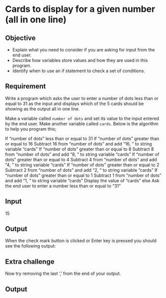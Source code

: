 # Cards to display for a given number (all in one line)

## Objective

- Explain what you need to consider if you are asking for input from the end user.
- Describe how variables store values and how they are used in this program.
- Identify when to use an if statement to check a set of conditions.

## Requirement

Write a program which asks the user to enter a number of dots less than or equal to 31 as the input and displays which of the 5 cards should be showing as the output all in one line.

Make a variable called `number of dots` and set its value to the input entered by the end user.
Make another variable called `cards`.
Below is the algorithm to help you program this;

If “number of dots” less than or equal to 31
	If “number of dots” greater than or equal to 16
		Subtract 16 from “number of dots” and add “16, ” to string variable “cards”
	If “number of dots” greater than or equal to 8
		Subtract 8 from “number of dots” and add “8, ” to string variable “cards”
	If “number of dots” greater than or equal to 4
		Subtract 4 from “number of dots” and add “4, ” to string variable “cards”
	If “number of dots” greater than or equal to 2
		Subtract 2 from “number of dots” and add “2, ” to string variable “cards”
	If “number of dots” greater than or equal to 1
		Subtract 1 from “number of dots” and add “1, ” to string variable “cards”
	Display the value of “cards”
else
	Ask the end user to enter a number less than or equal to “31”

## Input
 15 

## Output

When the check mark button is clicked or Enter key is pressed you should see the following output:

## Extra challenge

Now try removing the last ‘,’ from the end of your output.

## Output
